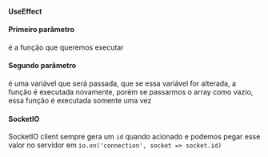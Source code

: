 #### UseEffect
#### Primeiro parâmetro
é a função que queremos executar

#### Segundo parâmetro
é uma variável que será passada, que se essa variável
for alterada, a função é executada novamente, porém se passarmos
o array como vazio, essa função é executada somente uma vez

#### SocketIO
SocketIO client sempre gera um `id` quando acionado e podemos pegar esse
valor no servidor em `io.on('connection', socket => socket.id)`
